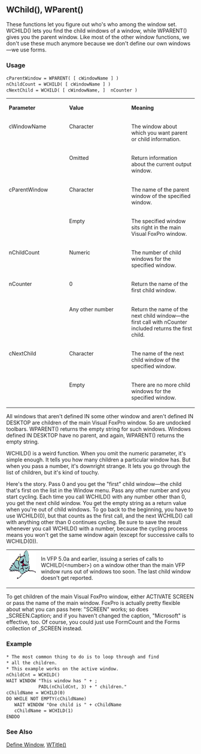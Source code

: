## WChild(), WParent()

These functions let you figure out who's who among the window set. WCHILD() lets you find the child windows of a window, while WPARENT() gives you the parent window. Like most of the other window functions, we don't use these much anymore because we don't define our own windows&mdash;we use forms.

### Usage

```foxpro
cParentWindow = WPARENT( [ cWindowName ] )
nChildCount = WCHILD( [ cWindowName ] )
cNextChild = WCHILD( [ cWindowName, ]  nCounter )
```
<table>
<tr>
  <td width="32%" valign="top">
  <p><b>Parameter</b></p>
  </td>
  <td width=23% valign=top>
  <p><b>Value</b></p>
  </td>
  <td width=45% valign=top>
  <p><b>Meaning</b></p>
  </td>
 </tr>
<tr>
  <td width=32% rowspan=2 valign=top>
  <p>cWindowName</p>
  </td>
  <td width=23% valign=top>
  <p>Character</p>
  </td>
  <td width=45% valign=top>
  <p>The window about which you want parent or child information.</p>
  </td>
 </tr>
<tr>
  <td width=33% valign=top>
  <p>Omitted</p>
  </td>
  <td width=67% valign=top>
  <p>Return information about the current output window.</p>
  </td>
 </tr>
<tr>
  <td width=32% rowspan=2 valign=top>
  <p>cParentWindow</p>
  </td>
  <td width=23% valign=top>
  <p>Character</p>
  </td>
  <td width=45% valign=top>
  <p>The name of the parent window of the specified window.</p>
  </td>
 </tr>
<tr>
  <td width=33% valign=top>
  <p>Empty</p>
  </td>
  <td width=67% valign=top>
  <p>The specified window sits right in the main Visual FoxPro window.</p>
  </td>
 </tr>
<tr>
  <td width="32%" valign="top">
  <p>nChildCount</p>
  </td>
  <td width=23% valign=top>
  <p>Numeric</p>
  </td>
  <td width=45% valign=top>
  <p>The number of child windows for the specified window.</p>
  </td>
 </tr>
<tr>
  <td width=32% rowspan=2 valign=top>
  <p>nCounter</p>
  </td>
  <td width=23% valign=top>
  <p>0</p>
  </td>
  <td width=45% valign=top>
  <p>Return the name of the first child window.</p>
  </td>
 </tr>
<tr>
  <td width=33% valign=top>
  <p>Any other number</p>
  </td>
  <td width=67% valign=top>
  <p>Return the name of the next child window&mdash;the first call with nCounter included returns the first child.</p>
  </td>
 </tr>
<tr>
  <td width=32% rowspan=2 valign=top>
  <p>cNextChild</p>
  </td>
  <td width=23% valign=top>
  <p>Character</p>
  </td>
  <td width=45% valign=top>
  <p>The name of the next child window of the specified window.</p>
  </td>
 </tr>
<tr>
  <td width=33% valign=top>
  <p>Empty</p>
  </td>
  <td width=67% valign=top>
  <p>There are no more child windows for the specified window.</p>
  </td>
 </tr>
</table>

All windows that aren't defined IN some other window and aren't defined IN DESKTOP are children of the main Visual FoxPro window. So are undocked toolbars. WPARENT() returns the empty string for such windows. Windows defined IN DESKTOP have no parent, and again, WPARENT() returns the empty string.

WCHILD() is a weird function. When you omit the numeric parameter, it's simple enough. It tells you how many children a particular window has. But when you pass a number, it's downright strange. It lets you go through the list of children, but it's kind of touchy. 

Here's the story. Pass 0 and you get the "first" child window&mdash;the child that's first on the list in the Window menu. Pass any other number and you start cycling. Each time you call WCHILD() with any number other than 0, you get the next child window. You get the empty string as a return value when you're out of child windows. To go back to the beginning, you have to use WCHILD(0), but that counts as the first call, and the next WCHILD() call with anything other than 0 continues cycling. Be sure to save the result whenever you call WCHILD() with a number, because the cycling process means you won't get the same window again (except for successive calls to WCHILD(0)).

<table>
<tr>
  <td width="17%" valign="top">
<img width="95" height="77" src="fixbug1.gif">
  </td>
  <td width=83%>
  <p>In VFP 5.0a and earlier, issuing a series of calls to WCHILD(&lt;number&gt;) on a window other than the main VFP window runs out of windows too soon. The last child window doesn't get reported.</p>
  </td>
 </tr>
</table>

To get children of the main Visual FoxPro window, either ACTIVATE SCREEN or pass the name of the main window. FoxPro is actually pretty flexible about what you can pass here: "SCREEN" works; so does _SCREEN.Caption; and if you haven't changed the caption, "Microsoft" is effective, too. Of course, you could just use FormCount and the Forms collection of _SCREEN instead.

### Example

```foxpro
* The most common thing to do is to loop through and find
* all the children.
* This example works on the active window.
nChildCnt = WCHILD()
WAIT WINDOW "This window has " + ;
            PADL(nChildCnt, 3) + " children."
cChildName = WCHILD(0)
DO WHILE NOT EMPTY(cChildName)
   WAIT WINDOW "One child is " + cChildName
   cChildName = WCHILD(1)
ENDDO
```
### See Also

[Define Window](s4g257.md), [WTitle()](s4g259.md)